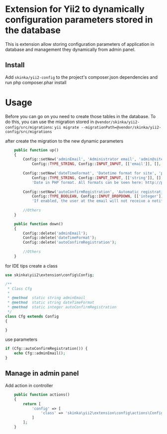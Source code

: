# Extension for Yii2 to dynamically configuration parameters stored in the database
This is extension allow storing configuration parameters of application in database and management they dynamically from admin panel.

## Install
Add `skinka/yii2-config` to the project's composer.json dependencies and run php composer.phar install

# Usage
Before you can go on you need to create those tables in the database. To do this, you can use the migration stored in `@vendor/skinka/yii2-config/src/migrations`:
`yii migrate --migrationPath=@vendor/skinka/yii2-config/src/migrations`

after create the migration to the new dynamic parameters

```php
    public function up()
    {
        Config::setNew('adminEmail', 'Administrator email', 'admin@site.com', 
            Config::TYPE_STRING, Config::INPUT_INPUT, [['email']], [], '', 0);
            
        Config::setNew('dateTimeFormat', 'Datetime format for site', 'php:d.m.Y H:i:s', 
            Config::TYPE_STRING, Config::INPUT_INPUT, [['string']], [],
            'Date in PHP format. All formats can be seen here: http://php.net/manual/en/function.date.php', 1);
            
        Config::setNew('autoConfirmRegistration', 'Automatic registration', true, 
            Config::TYPE_BOOLEAN, Config::INPUT_DROPDOWN, [['integer']], [0 => 'Off', 1 => 'On'], 
            'If enabled, the user at the email will not receive a notification of the activation', 2);
            
        //Others
    }

    public function down()
    {
        Config::delete('adminEmail');
        Config::delete('dateTimeFormat');
        Config::delete('autoConfirmRegistration');
        
        //Others
    }
```

for IDE tips create a class

```php
use skinka\yii2\extension\config\Config;

/**
 * Class Cfg
 *
 * @method  static string adminEmail
 * @method  static string dateTimeFormat
 * @method  static integer autoConfirmRegistration
 */
class Cfg extends Config
{

}
```

use parameters

```php
if (Cfg::autoConfirmRegistration()) {
    echo Cfg::adminEmail();
}
```

## Manage in admin panel

Add action in controller

```php
    public function actions()
    {
        return [
            'config' => [
                'class' => 'skinka\yii2\extension\config\actions\ConfigAction',
            ]
        ];
    }
```

